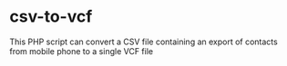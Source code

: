 # csv-to-vcf
This PHP script can convert a CSV file containing an export of contacts from mobile phone to a single VCF file
